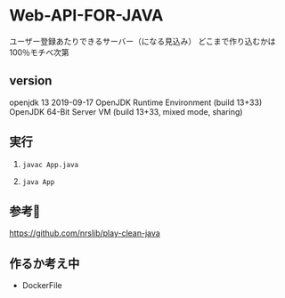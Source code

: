 # Web-API-FOR-JAVA

ユーザー登録あたりできるサーバー（になる見込み）
どこまで作り込むかは100％モチベ次第

## version

openjdk 13 2019-09-17
OpenJDK Runtime Environment (build 13+33)
OpenJDK 64-Bit Server VM (build 13+33, mixed mode, sharing)

## 実行

1. `javac App.java`

2. `java App`

## 参考👀

https://github.com/nrslib/play-clean-java

## 作るか考え中

- DockerFile
